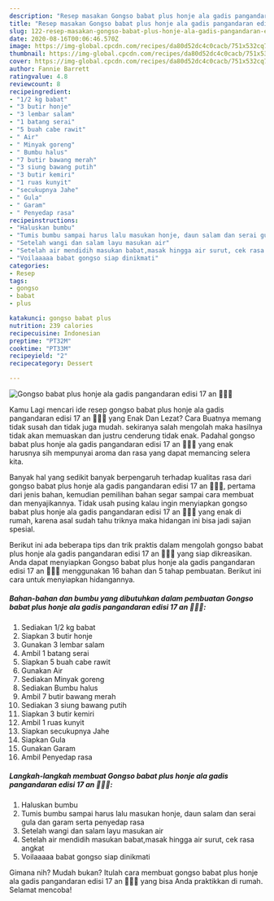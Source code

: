 ```yaml
---
description: "Resep masakan Gongso babat plus honje ala gadis pangandaran edisi 17 an 🍖🍖🍖 | Cara Bikin Gongso babat plus honje ala gadis pangandaran edisi 17 an 🍖🍖🍖 Yang Lezat Sekali"
title: "Resep masakan Gongso babat plus honje ala gadis pangandaran edisi 17 an 🍖🍖🍖 | Cara Bikin Gongso babat plus honje ala gadis pangandaran edisi 17 an 🍖🍖🍖 Yang Lezat Sekali"
slug: 122-resep-masakan-gongso-babat-plus-honje-ala-gadis-pangandaran-edisi-17-an-cara-bikin-gongso-babat-plus-honje-ala-gadis-pangandaran-edisi-17-an-yang-lezat-sekali
date: 2020-08-16T00:06:46.570Z
image: https://img-global.cpcdn.com/recipes/da80d52dc4c0cacb/751x532cq70/gongso-babat-plus-honje-ala-gadis-pangandaran-edisi-17-an-🍖🍖🍖-foto-resep-utama.jpg
thumbnail: https://img-global.cpcdn.com/recipes/da80d52dc4c0cacb/751x532cq70/gongso-babat-plus-honje-ala-gadis-pangandaran-edisi-17-an-🍖🍖🍖-foto-resep-utama.jpg
cover: https://img-global.cpcdn.com/recipes/da80d52dc4c0cacb/751x532cq70/gongso-babat-plus-honje-ala-gadis-pangandaran-edisi-17-an-🍖🍖🍖-foto-resep-utama.jpg
author: Fannie Barrett
ratingvalue: 4.8
reviewcount: 8
recipeingredient:
- "1/2 kg babat"
- "3 butir honje"
- "3 lembar salam"
- "1 batang serai"
- "5 buah cabe rawit"
- " Air"
- " Minyak goreng"
- " Bumbu halus"
- "7 butir bawang merah"
- "3 siung bawang putih"
- "3 butir kemiri"
- "1 ruas kunyit"
- "secukupnya Jahe"
- " Gula"
- " Garam"
- " Penyedap rasa"
recipeinstructions:
- "Haluskan bumbu"
- "Tumis bumbu sampai harus lalu masukan honje, daun salam dan serai gula dan garam serta penyedap rasa"
- "Setelah wangi dan salam layu masukan air"
- "Setelah air mendidih masukan babat,masak hingga air surut, cek rasa angkat"
- "Voilaaaaa babat gongso siap dinikmati"
categories:
- Resep
tags:
- gongso
- babat
- plus

katakunci: gongso babat plus 
nutrition: 239 calories
recipecuisine: Indonesian
preptime: "PT32M"
cooktime: "PT33M"
recipeyield: "2"
recipecategory: Dessert

---
```



![Gongso babat plus honje ala gadis pangandaran edisi 17 an 🍖🍖🍖](https://img-global.cpcdn.com/recipes/da80d52dc4c0cacb/751x532cq70/gongso-babat-plus-honje-ala-gadis-pangandaran-edisi-17-an-🍖🍖🍖-foto-resep-utama.jpg)

Kamu Lagi mencari ide resep gongso babat plus honje ala gadis pangandaran edisi 17 an 🍖🍖🍖 yang Enak Dan Lezat? Cara Buatnya memang tidak susah dan tidak juga mudah. sekiranya salah mengolah maka hasilnya tidak akan memuaskan dan justru cenderung tidak enak. Padahal gongso babat plus honje ala gadis pangandaran edisi 17 an 🍖🍖🍖 yang enak harusnya sih mempunyai aroma dan rasa yang dapat memancing selera kita.



Banyak hal yang sedikit banyak berpengaruh terhadap kualitas rasa dari gongso babat plus honje ala gadis pangandaran edisi 17 an 🍖🍖🍖, pertama dari jenis bahan, kemudian pemilihan bahan segar sampai cara membuat dan menyajikannya. Tidak usah pusing kalau ingin menyiapkan gongso babat plus honje ala gadis pangandaran edisi 17 an 🍖🍖🍖 yang enak di rumah, karena asal sudah tahu triknya maka hidangan ini bisa jadi sajian spesial.


Berikut ini ada beberapa tips dan trik praktis dalam mengolah gongso babat plus honje ala gadis pangandaran edisi 17 an 🍖🍖🍖 yang siap dikreasikan. Anda dapat menyiapkan Gongso babat plus honje ala gadis pangandaran edisi 17 an 🍖🍖🍖 menggunakan 16 bahan dan 5 tahap pembuatan. Berikut ini cara untuk menyiapkan hidangannya.

<!--inarticleads1-->

##### Bahan-bahan dan bumbu yang dibutuhkan dalam pembuatan Gongso babat plus honje ala gadis pangandaran edisi 17 an 🍖🍖🍖:

1. Sediakan 1/2 kg babat
1. Siapkan 3 butir honje
1. Gunakan 3 lembar salam
1. Ambil 1 batang serai
1. Siapkan 5 buah cabe rawit
1. Gunakan  Air
1. Sediakan  Minyak goreng
1. Sediakan  Bumbu halus
1. Ambil 7 butir bawang merah
1. Sediakan 3 siung bawang putih
1. Siapkan 3 butir kemiri
1. Ambil 1 ruas kunyit
1. Siapkan secukupnya Jahe
1. Siapkan  Gula
1. Gunakan  Garam
1. Ambil  Penyedap rasa




<!--inarticleads2-->

##### Langkah-langkah membuat Gongso babat plus honje ala gadis pangandaran edisi 17 an 🍖🍖🍖:

1. Haluskan bumbu
1. Tumis bumbu sampai harus lalu masukan honje, daun salam dan serai gula dan garam serta penyedap rasa
1. Setelah wangi dan salam layu masukan air
1. Setelah air mendidih masukan babat,masak hingga air surut, cek rasa angkat
1. Voilaaaaa babat gongso siap dinikmati




Gimana nih? Mudah bukan? Itulah cara membuat gongso babat plus honje ala gadis pangandaran edisi 17 an 🍖🍖🍖 yang bisa Anda praktikkan di rumah. Selamat mencoba!
